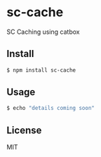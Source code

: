 # sc-cache

SC Caching using catbox


## Install

```bash
$ npm install sc-cache
```


## Usage

```bash
$ echo "details coming soon"
```


## License

MIT
